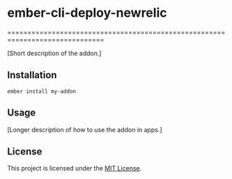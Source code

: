# ember-cli-deploy-newrelic
==============================================================================

[Short description of the addon.]

Installation
------------------------------------------------------------------------------

```
ember install my-addon
```


Usage
------------------------------------------------------------------------------

[Longer description of how to use the addon in apps.]


License
------------------------------------------------------------------------------

This project is licensed under the [MIT License](LICENSE.md).
